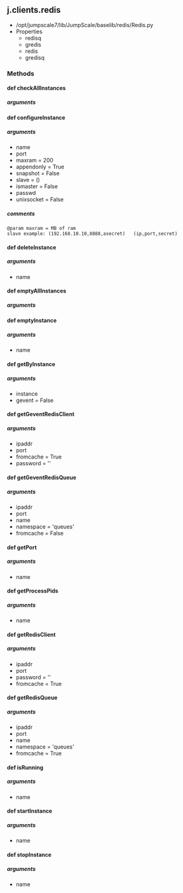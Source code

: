 <!-- toc -->
## j.clients.redis

- /opt/jumpscale7/lib/JumpScale/baselib/redis/Redis.py
- Properties
    - redisq
    - gredis
    - redis
    - gredisq

### Methods

    

#### def checkAllInstances 

##### arguments

#### def configureInstance 

##### arguments

- name
- port
- maxram = 200
- appendonly = True
- snapshot = False
- slave = ()
- ismaster = False
- passwd
- unixsocket = False

##### comments

```
@param maxram = MB of ram
slave example: (192.168.10.10,8888,asecret)   (ip,port,secret)

```

#### def deleteInstance 

##### arguments

- name

#### def emptyAllInstances 

##### arguments

#### def emptyInstance 

##### arguments

- name

#### def getByInstance 

##### arguments

- instance
- gevent = False

#### def getGeventRedisClient 

##### arguments

- ipaddr
- port
- fromcache = True
- password = ''

#### def getGeventRedisQueue 

##### arguments

- ipaddr
- port
- name
- namespace = 'queues'
- fromcache = False

#### def getPort 

##### arguments

- name

#### def getProcessPids 

##### arguments

- name

#### def getRedisClient 

##### arguments

- ipaddr
- port
- password = ''
- fromcache = True

#### def getRedisQueue 

##### arguments

- ipaddr
- port
- name
- namespace = 'queues'
- fromcache = True

#### def isRunning 

##### arguments

- name

#### def startInstance 

##### arguments

- name

#### def stopInstance 

##### arguments

- name

